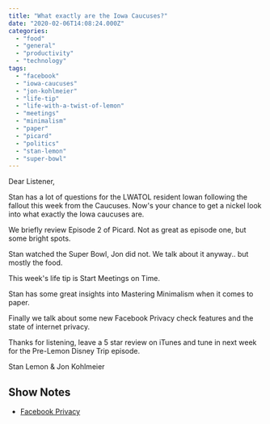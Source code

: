```yaml
---
title: "What exactly are the Iowa Caucuses?"
date: "2020-02-06T14:08:24.000Z"
categories: 
  - "food"
  - "general"
  - "productivity"
  - "technology"
tags: 
  - "facebook"
  - "iowa-caucuses"
  - "jon-kohlmeier"
  - "life-tip"
  - "life-with-a-twist-of-lemon"
  - "meetings"
  - "minimalism"
  - "paper"
  - "picard"
  - "politics"
  - "stan-lemon"
  - "super-bowl"
---
```


Dear Listener,

Stan has a lot of questions for the LWATOL resident Iowan following the fallout this week from the Caucuses. Now's your chance to get a nickel look into what exactly the Iowa caucuses are.

We briefly review Episode 2 of Picard. Not as great as episode one, but some bright spots.

Stan watched the Super Bowl, Jon did not. We talk about it anyway.. but mostly the food.

This week's life tip is Start Meetings on Time.

Stan has some great insights into Mastering Minimalism when it comes to paper.

Finally we talk about some new Facebook Privacy check features and the state of internet privacy.

Thanks for listening, leave a 5 star review on iTunes and tune in next week for the Pre-Lemon Disney Trip episode.

Stan Lemon & Jon Kohlmeier

## Show Notes

- [Facebook Privacy](https://about.fb.com/news/2020/01/data-privacy-day-2020/)
